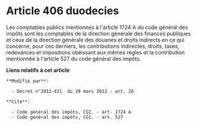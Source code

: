 # Article 406 duodecies

Les comptables publics mentionnés à l'article 1724 A du code général des impôts sont les comptables de la   direction
générale des finances publiques  et ceux de la direction générale des douanes et droits indirects en ce qui concerne, pour
ces derniers, les contributions indirectes, droits, taxes, redevances et impositions obéissant aux mêmes règles et la
contribution mentionnée à l'article 527 du code général des impôts.

**Liens relatifs à cet article**

	**Modifié par**:

	  - Décret n°2012-431  du 29 mars 2012 - art. 28

	**Cite**:

	  - Code général des impôts, CGI. - art. 1724 A
	  - Code général des impôts, CGI. - art. 527
